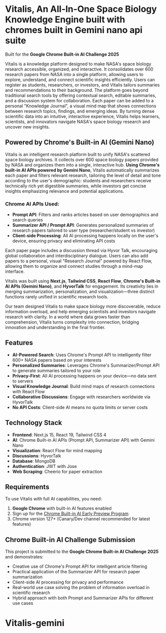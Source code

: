 # Vitalis, An All-In-One Space Biology Knowledge Engine built with chromes built in Gemini nano api suite

Built for the **Google Chrome Built-in AI Challenge 2025**

Vitalis is a knowledge platform designed to make NASA's space biology research accessible, organized, and interactive. It consolidates over 600 research papers from NASA into a single platform, allowing users to explore, understand, and connect scientific insights efficiently. Users can register as students, researchers, or investors, and Vitalis tailors summaries and recommendations to their background. The platform goes beyond traditional search tools by offering contextual search, editable summaries, and a discussion system for collaboration. Each paper can be added to a personal "Knowledge Journal", a visual mind map that shows connections between research topics, findings, and emerging ideas. By turning dense scientific data into an intuitive, interactive experience, Vitalis helps learners, scientists, and innovators navigate NASA's space biology research and uncover new insights.

## Powered by Chrome's Built-in AI (Gemini Nano)

Vitalis is an intelligent research platform built to unify NASA's scattered space biology archives. It collects over 600 space biology papers provided by NASA and organizes them into a single, interactive hub. **Using Chrome's built-in AI APIs powered by Gemini Nano**, Vitalis automatically summarizes each paper and filters relevant research, tailoring the level of detail and tone according to the user's demographic: students and researchers receive technically rich yet digestible summaries, while investors get concise insights emphasizing relevance and potential applications.

### Chrome AI APIs Used:
- **Prompt API**: Filters and ranks articles based on user demographics and search queries
- **Summarizer API / Prompt API**: Generates personalized summaries of research papers tailored to user type (researcher/student vs investor)
- **Client-side Processing**: All AI processing happens locally on the user's device, ensuring privacy and eliminating API costs

Each paper page includes a discussion thread via Hyvor Talk, encouraging global collaboration and interdisciplinary dialogue. Users can also add papers to a personal, visual "Research Journal" powered by React Flow, allowing them to organize and connect studies through a mind-map interface.

Vitalis was built using **Next.js**, **Tailwind CSS**, **React Flow**, **Chrome's Built-in AI APIs (Gemini Nano)**, and **HyvorTalk** for engagement. Its creativity lies in merging summarization, personalization, and visualization—three distinct functions rarely unified in scientific research tools.

Our team designed Vitalis to make space biology more discoverable, reduce information overload, and help emerging scientists and investors navigate research with clarity. In a world where data grows faster than comprehension, Vitalis turns complexity into connection, bridging innovation and understanding in the final frontier.

## Features

- **AI-Powered Search**: Uses Chrome's Prompt API to intelligently filter 600+ NASA papers based on your interests
- **Personalized Summaries**: Leverages Chrome's Summarizer/Prompt API to generate summaries tailored to your role
- **Privacy-First**: All AI processing happens on your device—no data sent to servers
- **Visual Knowledge Journal**: Build mind maps of research connections with React Flow
- **Collaborative Discussions**: Engage with researchers worldwide via HyvorTalk
- **No API Costs**: Client-side AI means no quota limits or server costs

## Technology Stack

- **Frontend**: Next.js 15, React 19, Tailwind CSS 4
- **AI**: Chrome Built-in AI APIs (Prompt API, Summarizer API) with Gemini Nano
- **Visualization**: React Flow for mind mapping
- **Discussions**: HyvorTalk
- **Database**: MongoDB
- **Authentication**: JWT with Jose
- **Web Scraping**: Cheerio for paper extraction

## Requirements

To use Vitalis with full AI capabilities, you need:
1. **Google Chrome** with built-in AI features enabled
2. Sign up for the [Chrome Built-in AI Early Preview Program](https://developer.chrome.com/docs/ai/built-in)
3. Chrome version 127+ (Canary/Dev channel recommended for latest features)

## Chrome Built-in AI Challenge Submission

This project is submitted to the **Google Chrome Built-in AI Challenge 2025** and demonstrates:
- Creative use of Chrome's Prompt API for intelligent article filtering
- Practical application of the Summarizer API for research paper summarization
- Client-side AI processing for privacy and performance
- Real-world use case solving the problem of information overload in scientific research
- Hybrid approach with both Prompt and Summarizer APIs for different use cases
# Vitalis-gemini
